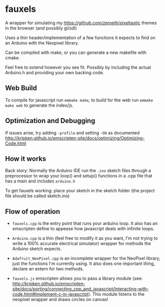 fauxels
=======

A wrapper for simulating my https://github.com/zeroeth/pixeltastic themes in the browser (and possibly gl/sdl)

Uses a thin header/implementation of a few functions it expects to find on an Arduino with the Neopixel library.

Can be compiled with make, or you can generate a new makefile with cmake.

Feel free to extend however you see fit. Possibly by including the actual Arduino.h and providing your own backing code.

Web Build
---------

To compile for javascript run `emmake make`, to build for the web run `emmake make web` to generate the index/js.

Optimization and Debugging
--------------------------

If issues arise, try adding `-profile` and setting `-O0` as documented http://kripken.github.io/emscripten-site/docs/optimizing/Optimizing-Code.html

How it works
------------

Back story: Normally the Arduino IDE run the `.ino` sketch files through a preprocessor to wrap your loop() and setup() functions in a .cpp file that has a main and includes `arduino.h`

To get fauxels working: place your sketch in the sketch folder (the project file should be called sketch.ino)

Flow of operation
-----------------

* `fauxels.cpp` is the entry point that runs your arduino loop. It also has an emscripten define to appease how javascript deals with infinite loops.

* `Arduino.cpp` is a thin (feel free to modify it as you want, I'm not trying to write a 100% accurate electrical simulator) wrapper for methods the Arduino sketch expects.

* `Adafruit_NeoPixel.cpp` is an incomplete wrapper for the NeoPixel library, just the functions I'm currently using. It also does one important thing, declare an extern for two methods.

* `fauxels.js` emscripten allows you to pass a library module (see: http://kripken.github.io/emscripten-site/docs/porting/connecting_cpp_and_javascript/Interacting-with-code.html#implement-c-in-javascript). This module listens to the neopixel wrapper and draws circles on canvas!
